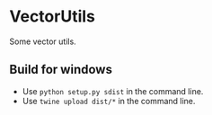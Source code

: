 # VectorUtils
Some vector utils.

## Build for windows
* Use ```python setup.py sdist``` in the command line.
* Use ```twine upload dist/*``` in the command line. 